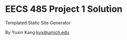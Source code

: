 EECS 485 Project 1 Solution
===========================
Templated Static Site Generator

By Yuxin Kang <kyx@umich.edu>
